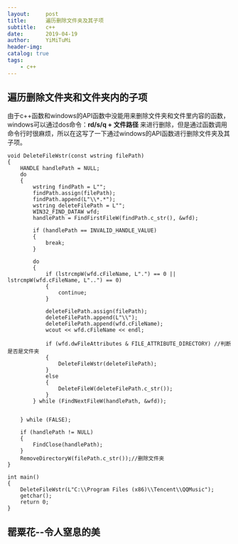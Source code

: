 ```yaml
---
layout:     post
title:      遍历删除文件夹及其子项
subtitle:   c++
date:       2019-04-19
author:     YiMiTuMi
header-img: 
catalog: true
tags:
    - c++
---
```

## 遍历删除文件夹和文件夹内的子项

由于c++函数和windows的API函数中没能用来删除文件夹和文件里内容的函数，windows可以通过dos命令：**rd/s/q + 文件路径** 来进行删除，但是通过函数调用命令行时很麻烦，所以在这写了一下通过windows的API函数进行删除文件夹及其子项。

	void DeleteFileWstr(const wstring filePath)
	{
	    HANDLE handlePath = NULL;
	    do 
	    {
	        wstring findPath = L"";
	        findPath.assign(filePath);
	        findPath.append(L"\\*.*");
	        wstring deleteFilePath = L"";
	        WIN32_FIND_DATAW wfd;
	        handlePath = FindFirstFileW(findPath.c_str(), &wfd);
	
	        if (handlePath == INVALID_HANDLE_VALUE)
	        {
	            break;
	        }
	
	        do 
	        {
	            if (lstrcmpW(wfd.cFileName, L".") == 0 || lstrcmpW(wfd.cFileName, L"..") == 0)
	            {
	                continue;
	            }
	
	            deleteFilePath.assign(filePath);
	            deleteFilePath.append(L"\\");
	            deleteFilePath.append(wfd.cFileName);
	            wcout << wfd.cFileName << endl;
	
	            if (wfd.dwFileAttributes & FILE_ATTRIBUTE_DIRECTORY) //判断是否是文件夹
	            {
	                DeleteFileWstr(deleteFilePath);
	            }
	            else
	            {
	                DeleteFileW(deleteFilePath.c_str());
	            }
	        } while (FindNextFileW(handlePath, &wfd));
	
	
	    } while (FALSE);
	
	    if (handlePath != NULL)
	    {
	        FindClose(handlePath);
	    }
	    RemoveDirectoryW(filePath.c_str());//删除文件夹
	}

	int main()
	{
	    DeleteFileWstr(L"C:\\Program Files (x86)\\Tencent\\QQMusic");
	    getchar();
	    return 0;
	}

## 罂粟花--令人窒息的美

